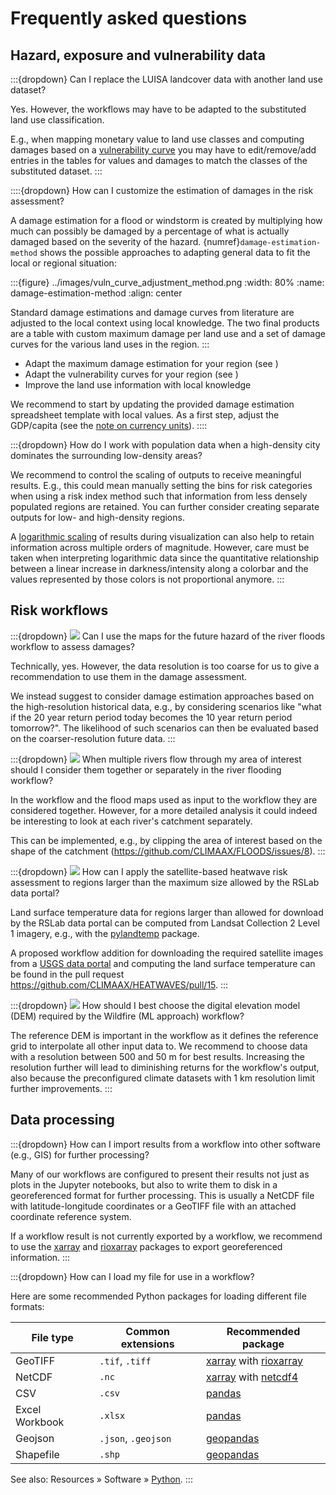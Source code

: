 # Frequently asked questions


## Hazard, exposure and vulnerability data

:::{dropdown} Can I replace the LUISA landcover data with another land use dataset?

Yes.
However, the workflows may have to be adapted to the substituted land use classification.

E.g., when mapping monetary value to land use classes and computing damages based on a [vulnerability curve](./FAQ/vulnerability_curves.md) you may have to edit/remove/add entries in the tables for values and damages to match the classes of the substituted dataset.
:::


::::{dropdown} How can I customize the estimation of damages in the risk assessment?

A damage estimation for a flood or windstorm is created by multiplying how much can possibly be damaged by a percentage of what is actually damaged based on the severity of the hazard.
{numref}`damage-estimation-method` shows the possible approaches to adapting general data to fit the local or regional situation:

:::{figure}  ../images/vuln_curve_adjustment_method.png
:width: 80%
:name: damage-estimation-method
:align: center

Standard damage estimations and damage curves from literature are adjusted to the local context using local knowledge.
The two final products are a table with custom maximum damage per land use and a set of damage curves for the various land uses in the region.
:::

- Adapt the maximum damage estimation for your region (see [](./FAQ/maximum_damages.md))
- Adapt the vulnerability curves for your region (see [](./FAQ/vulnerability_curves.md))
- Improve the land use information with local knowledge

We recommend to start by updating the provided damage estimation spreadsheet template with local values.
As a first step, adjust the GDP/capita (see the [note on currency units](#maximum-damages-units)).
::::


:::{dropdown} How do I work with population data when a high-density city dominates the surrounding low-density areas?
 
We recommend to control the scaling of outputs to receive meaningful results.
E.g., this could mean manually setting the bins for risk categories when using a risk index method such that information from less densely populated regions are retained.
You can further consider creating separate outputs for low- and high-density regions.

A [logarithmic scaling](https://en.wikipedia.org/wiki/Logarithmic_scale) of results during visualization can also help to retain information across multiple orders of magnitude.
However, care must be taken when interpreting logarithmic data since the quantitative relationship between a linear increase in darkness/intensity along a colorbar and the values represented by those colors is not proportional anymore.
:::



## Risk workflows

:::{dropdown} <img src="../images/icon_s/icon_s_floods.png" class="hazard-icon"> Can I use the maps for the future hazard of the river floods workflow to assess damages?

Technically, yes.
However, the data resolution is too coarse for us to give a recommendation to use them in the damage assessment.

We instead suggest to consider damage estimation approaches based on the high-resolution historical data, e.g., by considering scenarios like "what if the 20 year return period today becomes the 10 year return period tomorrow?".
The likelihood of such scenarios can then be evaluated based on the coarser-resolution future data.
:::


:::{dropdown} <img src="../images/icon_s/icon_s_floods.png" class="hazard-icon"> When multiple rivers flow through my area of interest should I consider them together or separately in the river flooding workflow?

In the workflow and the flood maps used as input to the workflow they are considered together.
However, for a more detailed analysis it could indeed be interesting to look at each river's catchment separately.

This can be implemented, e.g., by clipping the area of interest based on the shape of the catchment (https://github.com/CLIMAAX/FLOODS/issues/8).
:::


:::{dropdown} <img src="../images/icon_s/icon_s_heatwaves.png" class="hazard-icon"> How can I apply the satellite-based heatwave risk assessment to regions larger than the maximum size allowed by the RSLab data portal?

Land surface temperature data for regions larger than allowed for download by the RSLab data portal can be computed from Landsat Collection 2 Level 1 imagery, e.g., with the [pylandtemp](https://github.com/pylandtemp/pylandtemp) package.

A proposed workflow addition for downloading the required satellite images from a [USGS data portal](https://earthexplorer.usgs.gov/) and computing the land surface temperature can be found in the pull request https://github.com/CLIMAAX/HEATWAVES/pull/15.
:::


:::{dropdown} <img src="../images/icon_s/icon_s_fire.png" class="hazard-icon"> How should I best choose the digital elevation model (DEM) required by the Wildfire (ML approach) workflow?

The reference DEM is important in the workflow as it defines the reference grid to interpolate all other input data to.
We recommend to choose data with a resolution between 500 and 50 m for best results.
Increasing the resolution further will lead to diminishing returns for the workflow's output, also because the preconfigured climate datasets with 1 km resolution limit further improvements.
:::



## Data processing


:::{dropdown} How can I import results from a workflow into other software (e.g., GIS) for further processing?

Many of our workflows are configured to present their results not just as plots in the Jupyter notebooks, but also to write them to disk in a georeferenced format for further processing.
This is usually a NetCDF file with latitude-longitude coordinates or a GeoTIFF file with an attached coordinate reference system.

If a workflow result is not currently exported by a workflow, we recommend to use the [xarray](https://tutorial.xarray.dev/fundamentals/01.1_io.html) and [rioxarray](https://corteva.github.io/rioxarray/html/examples/examples.html) packages to export georeferenced information.
:::


:::{dropdown} How can I load my file for use in a workflow?

Here are some recommended Python packages for loading different file formats:

| File type | Common extensions | Recommended package |
|---|---|---|
| GeoTIFF | `.tif`, `.tiff` | [xarray](https://docs.xarray.dev/en/stable/) with [rioxarray](https://corteva.github.io/rioxarray/stable/) |
| NetCDF | `.nc` | [xarray](https://docs.xarray.dev/en/stable/) with [netcdf4](https://unidata.github.io/netcdf4-python/) |
| CSV | `.csv` | [pandas](https://pandas.pydata.org/docs/index.html) |
| Excel Workbook | `.xlsx` | [pandas](https://pandas.pydata.org/docs/index.html) |
| Geojson | `.json`, `.geojson` | [geopandas](https://geopandas.org/en/stable/) |
| Shapefile | `.shp` | [geopandas](https://geopandas.org/en/stable/) |

See also: Resources » Software » [Python](software.md#python).
:::
